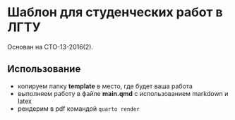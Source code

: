 # Шаблон для студенческих работ в ЛГТУ
Основан на СТО-13-2016(2).

## Использование
- копируем папку **template** в место, где будет ваша работа
- выполняем работу в файле **main.qmd** с использованием markdown и latex
- рендерим в pdf командой `quarto render`